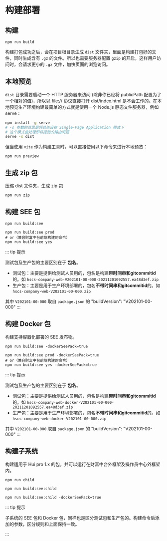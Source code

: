 # 构建部署

## 构建

<CodeGroup>
  <CodeGroupItem title="生产环境">

```bash:no-line-numbers
npm run build
```

  </CodeGroupItem>
</CodeGroup>

构建打包成功之后，会在项目根目录生成 `dist` 文件夹，里面是构建打包好的文件，同时生成含有 `.gz` 的文件。所以也需要服务器配置 `gzip` 的开启，这样用户访问时，会请求更小的 `.gz` 文件，加快页面的浏览访问。
 
## 本地预览

`dist` 目录需要启动一个 HTTP 服务器来访问 (除非你已经将 publicPath 配置为了一个相对的值)，所以以 file:// 协议直接打开 dist/index.html 是不会工作的。在本地预览生产环境构建最简单的方式就是使用一个 Node.js 静态文件服务器，例如 serve：    

```bash
npm install -g serve
# -s 参数的意思是将其架设在 Single-Page Application 模式下
# 这个模式会处理即将提到的路由问题
serve -s dist
```

但当使用 `vite` 作为构建工具时，可以直接使用以下命令来进行本地预览：

<CodeGroup>
  <CodeGroupItem title="本地预览">

```bash:no-line-numbers
npm run preview
```

  </CodeGroupItem>
</CodeGroup>

## 生成 zip 包
压缩 dist 文件夹，生成 zip 包

<CodeGroup>
  <CodeGroupItem title="zip">

```bash:no-line-numbers
npm run zip
```

  </CodeGroupItem>
</CodeGroup>

## 构建 SEE 包

<CodeGroup>
  <CodeGroupItem title="测试包">

```bash:no-line-numbers
npm run build:see 
```

  </CodeGroupItem>

 <CodeGroupItem title="生产包">

```bash:no-line-numbers
npm run build:see prod
# or（兼容财富中台前端构建的命令）
npm run build:see yes
```

  </CodeGroupItem>

</CodeGroup>

::: tip 提示
                           
测试包及生产包的主要区别在于 **包名**。

- 测试包：主要是提供给测试人员用的，包名是构建**带时间串和gitcommitid**的。如  `hscs-company-web-V202101-00-000-20211201092557.ea48d3ef.zip` 
- 生产包：主要是用于生产环境部署的，包名**不带时间串和gitcommitid**的。如 `hscs-company-web-V202101-00-000.zip`

其中 `V202101-00-000` 取自 `package.json` 的 "buildVersion": "V202101-00-000"
:::
 

## 构建 Docker 包
构建支持容器化部署的 SEE 发布物。

<CodeGroup>
  <CodeGroupItem title="测试包">

```bash:no-line-numbers
npm run build:see -dockerSeePack=true
```

  </CodeGroupItem>

 <CodeGroupItem title="生产包">

```bash:no-line-numbers
npm run build:see prod -dockerSeePack=true
# or（兼容财富中台前端构建的命令）
npm run build:see yes -dockerSeePack=true
```

  </CodeGroupItem>

</CodeGroup>

::: tip 提示

测试包及生产包的主要区别在于 **包名**。

- 测试包：主要是提供给测试人员用的，包名是构建**带时间串和gitcommitid**的。如  `hscs-company-web-docker-V202101-00-000-20211201092557.ea48d3ef.zip`
- 生产包：主要是用于生产环境部署的，包名**不带时间串和gitcommitid**的。如 `hscs-company-web-docker-V202101-00-000.zip`

其中 `V202101-00-000` 取自 `package.json` 的 "buildVersion": "V202101-00-000"
:::
    
## 构建子系统
构建适用于 Hui pro 1.x 的包，并可以运行在财富中台外框架及操作员中心外框架内。

<CodeGroup>
  <CodeGroupItem title="子包">

```bash:no-line-numbers
npm run child
```

  </CodeGroupItem>

 <CodeGroupItem title="SEE 包">

```bash:no-line-numbers
npm run build:see:child
```

  </CodeGroupItem>

 <CodeGroupItem title="Docker 包">

```bash:no-line-numbers
npm run build:see:child -dockerSeePack=true
```

  </CodeGroupItem>

</CodeGroup>

::: tip 提示

子系统的 SEE 包和 Docker 包，同样也是区分测试包和生产包的。构建命令后添加的参数，区分规则和上面保持一致。

:::
